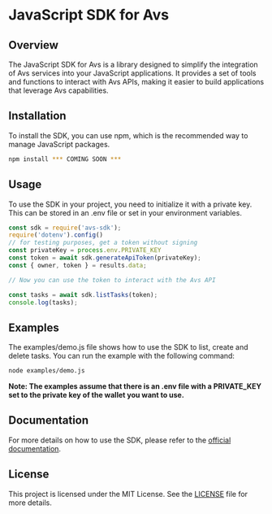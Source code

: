 # JavaScript SDK for Avs

## Overview

The JavaScript SDK for Avs is a library designed to simplify the integration of Avs services into your JavaScript applications. It provides a set of tools and functions to interact with Avs APIs, making it easier to build applications that leverage Avs capabilities.

## Installation

To install the SDK, you can use npm, which is the recommended way to manage JavaScript packages.

```bash
npm install *** COMING SOON ***
```

## Usage

To use the SDK in your project, you need to initialize it with a private key.  This can be stored in an .env file or set in your environment variables.

```javascript
const sdk = require('avs-sdk');
require('dotenv').config()
// for testing purposes, get a token without signing
const privateKey = process.env.PRIVATE_KEY
const token = await sdk.generateApiToken(privateKey);
const { owner, token } = results.data;

// Now you can use the token to interact with the Avs API

const tasks = await sdk.listTasks(token);
console.log(tasks);
```

## Examples

The examples/demo.js file shows how to use the SDK to list, create and delete tasks.  You can run the example with the following command:

```bash
node examples/demo.js
```
**Note:  The examples assume that there is an .env file with a PRIVATE_KEY set to the private key of the wallet you want to use.**

## Documentation

For more details on how to use the SDK, please refer to the [official documentation](https://docs.avs.com).

## License

This project is licensed under the MIT License. See the [LICENSE](./LICENSE.md) file for more details.